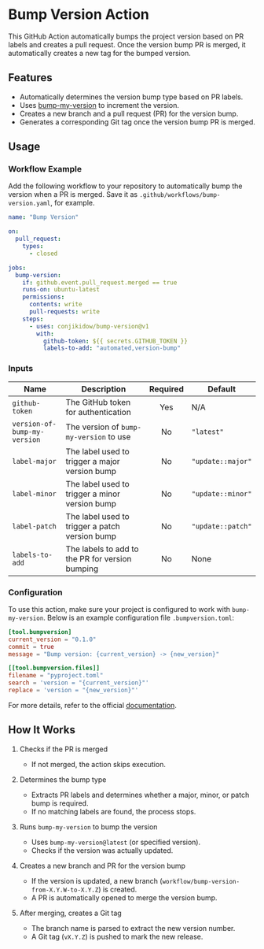 # Bump Version Action

This GitHub Action automatically bumps the project version based on PR labels and creates a pull request.
Once the version bump PR is merged, it automatically creates a new tag for the bumped version.

## Features

- Automatically determines the version bump type based on PR labels.
- Uses [bump-my-version](https://github.com/callowayproject/bump-my-version) to increment the version.
- Creates a new branch and a pull request (PR) for the version bump.
- Generates a corresponding Git tag once the version bump PR is merged.

## Usage

### Workflow Example

Add the following workflow to your repository to automatically bump the version when a PR is merged. Save it as `.github/workflows/bump-version.yaml`, for example.

```yaml
name: "Bump Version"

on:
  pull_request:
    types:
      - closed

jobs:
  bump-version:
    if: github.event.pull_request.merged == true
    runs-on: ubuntu-latest
    permissions:
      contents: write
      pull-requests: write
    steps:
      - uses: conjikidow/bump-version@v1
        with:
          github-token: ${{ secrets.GITHUB_TOKEN }}
          labels-to-add: "automated,version-bump"
```

### Inputs

| Name                         | Description                                     | Required | Default           |
|------------------------------|-------------------------------------------------|:--------:|-------------------|
| `github-token`               | The GitHub token for authentication             | Yes      | N/A               |
| `version-of-bump-my-version` | The version of `bump-my-version` to use         | No       | `"latest"`        |
| `label-major`                | The label used to trigger a major version bump  | No       | `"update::major"` |
| `label-minor`                | The label used to trigger a minor version bump  | No       | `"update::minor"` |
| `label-patch`                | The label used to trigger a patch version bump  | No       | `"update::patch"` |
| `labels-to-add`              | The labels to add to the PR for version bumping | No       | None              |

### Configuration

To use this action, make sure your project is configured to work with `bump-my-version`.
Below is an example configuration file `.bumpversion.toml`:

```toml
[tool.bumpversion]
current_version = "0.1.0"
commit = true
message = "Bump version: {current_version} -> {new_version}"

[[tool.bumpversion.files]]
filename = "pyproject.toml"
search = 'version = "{current_version}"'
replace = 'version = "{new_version}"'
```

For more details, refer to the official [documentation](https://callowayproject.github.io/bump-my-version/reference/configuration).

## How It Works

1. Checks if the PR is merged
   - If not merged, the action skips execution.

2. Determines the bump type
   - Extracts PR labels and determines whether a major, minor, or patch bump is required.
   - If no matching labels are found, the process stops.

3. Runs `bump-my-version` to bump the version
   - Uses `bump-my-version@latest` (or specified version).
   - Checks if the version was actually updated.

4. Creates a new branch and PR for the version bump
   - If the version is updated, a new branch (`workflow/bump-version-from-X.Y.W-to-X.Y.Z`) is created.
   - A PR is automatically opened to merge the version bump.

5. After merging, creates a Git tag
   - The branch name is parsed to extract the new version number.
   - A Git tag (`vX.Y.Z`) is pushed to mark the new release.

